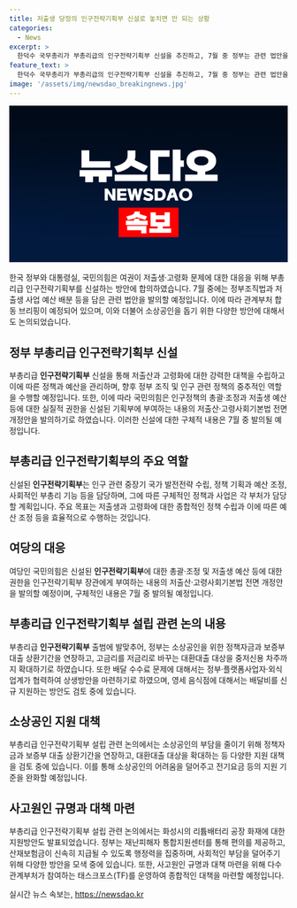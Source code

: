 ```yaml
---
title: 저출생 당정의 인구전략기획부 신설로 놓치면 안 되는 상황
categories:
  - News
excerpt: >
  한덕수 국무총리가 부총리급의 인구전략기획부 신설을 추진하고, 7월 중 정부는 관련 법안을 발의할 예정이다. 총리공관에서 고위 협의회를 열고 국민의힘이 이를 지지했다. 새로운 기획부는 인구 정책 기획, 저출생 사업 예산 조정 등을 담당할 것으로 전망되며, 여당인 국민의힘은 관련 법 개정안을 발의하기로 결정했다. 논의 내용은 관계부처 합동 브리핑을 통해 알려지며, 경기 화성시의 리튬배터리 공장 화재로 인한 지원방안에 대해서도 발표되었다.
feature_text: >
  한덕수 국무총리가 부총리급의 인구전략기획부 신설을 추진하고, 7월 중 정부는 관련 법안을 발의할 예정이다. 총리공관에서 고위 협의회를 열고 국민의힘이 이를 지지했다. 새로운 기획부는 인구 정책 기획, 저출생 사업 예산 조정 등을 담당할 것으로 전망되며, 여당인 국민의힘은 관련 법 개정안을 발의하기로 결정했다. 논의 내용은 관계부처 합동 브리핑을 통해 알려지며, 경기 화성시의 리튬배터리 공장 화재로 인한 지원방안에 대해서도 발표되었다.
image: '/assets/img/newsdao_breakingnews.jpg'
---
```


<p><img src="/assets/img/newsdao_breakingnews.jpg" alt="koreaapp 속보" /></p>

<p data-ke-size="size16">한국 정부와 대통령실, 국민의힘은 여권이 저출생·고령화 문제에 대한 대응을 위해 부총리급 인구전략기획부를 신설하는 방안에 합의하였습니다. 7월 중에는 정부조직법과 저출생 사업 예산 배분 등을 담은 관련 법안을 발의할 예정입니다. 이에 따라 관계부처 합동 브리핑이 예정되어 있으며, 이와 더불어 소상공인을 돕기 위한 다양한 방안에 대해서도 논의되었습니다.</p>

<h2 data-ke-size="size26">정부 부총리급 인구전략기획부 신설</h2>

<p data-ke-size="size16">부총리급 <b>인구전략기획부</b> 신설을 통해 저출산과 고령화에 대한 강력한 대책을 수립하고 이에 따른 정책과 예산을 관리하며, 향후 정부 조직 및 인구 관련 정책의 중추적인 역할을 수행할 예정입니다. 또한, 이에 따라 국민의힘은 인구정책의 총괄·조정과 저출생 예산 등에 대한 실질적 권한을 신설된 기획부에 부여하는 내용의 저출산·고령사회기본법 전면 개정안을 발의하기로 하였습니다. 이러한 신설에 대한 구체적 내용은 7월 중 발의될 예정입니다.</p>

<h2 data-ke-size="size26">부총리급 인구전략기획부의 주요 역할</h2>

<p data-ke-size="size16">신설된 <b>인구전략기획부</b>는 인구 관련 중장기 국가 발전전략 수립, 정책 기획과 예산 조정, 사회적인 부총리 기능 등을 담당하며, 그에 따른 구체적인 정책과 사업은 각 부처가 담당할 계획입니다. 주요 목표는 저출생과 고령화에 대한 종합적인 정책 수립과 이에 따른 예산 조정 등을 효율적으로 수행하는 것입니다.</p>

<h2 data-ke-size="size26">여당의 대응</h2>

<p data-ke-size="size16">여당인 국민의힘은 신설된 <b>인구전략기획부</b>에 대한 총괄·조정 및 저출생 예산 등에 대한 권한을 인구전략기획부 장관에게 부여하는 내용의 저출산·고령사회기본법 전면 개정안을 발의할 예정이며, 구체적인 내용은 7월 중 발의될 예정입니다.</p>

<h2 data-ke-size="size26">부총리급 인구전략기획부 설립 관련 논의 내용</h2>

<p data-ke-size="size16">부총리급 <b>인구전략기획부</b> 출범에 발맞추어, 정부는 소상공인을 위한 정책자금과 보증부 대출 상환기간을 연장하고, 고금리를 저금리로 바꾸는 대환대출 대상을 중저신용 차주까지 확대하기로 하였습니다. 또한 배달 수수료 문제에 대해서는 정부·플랫폼사업자·외식업계가 협력하여 상생방안을 마련하기로 하였으며, 영세 음식점에 대해서는 배달비를 신규 지원하는 방안도 검토 중에 있습니다.</p>

<h2 data-ke-size="size26">소상공인 지원 대책</h2>

<p data-ke-size="size16">부총리급 인구전략기획부 설립 관련 논의에서는 소상공인의 부담을 줄이기 위해 정책자금과 보증부 대출 상환기간을 연장하고, 대환대출 대상을 확대하는 등 다양한 지원 대책을 검토 중에 있습니다. 이를 통해 소상공인의 어려움을 덜어주고 전기요금 등의 지원 기준을 완화할 예정입니다.</p>

<h2 data-ke-size="size26">사고원인 규명과 대책 마련</h2>

<p data-ke-size="size16">부총리급 인구전략기획부 설립 관련 논의에서는 화성시의 리튬배터리 공장 화재에 대한 지원방안도 발표되었습니다. 정부는 재난피해자 통합지원센터를 통해 편의를 제공하고, 산재보험금이 신속히 지급될 수 있도록 행정력을 집중하며, 사회적인 부담을 덜어주기 위해 다양한 방안을 모색 중에 있습니다. 또한, 사고원인 규명과 대책 마련을 위해 다수 관계부처가 참여하는 태스크포스(TF)를 운영하여 종합적인 대책을 마련할 예정입니다.</p>
실시간 뉴스 속보는, <a href="https://newsdao.kr" rel="dofollow">https://newsdao.kr</a>


